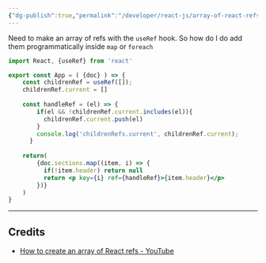 ```yaml
---
{"dg-publish":true,"permalink":"/developer/react-js/array-of-react-refs/","noteIcon":""}
---
```


Need to make an array of refs with the `useRef` hook. So how do I do add them programmatically inside `map` or `foreach`

```jsx
import React, {useRef} from 'react'

export const App = ( {doc} ) => {
	const childrenRef = useRef([]);
	childrenRef.current = []
	
	const handleRef = (el) => {
	    if(el && !childrenRef.current.includes(el)){
	      childrenRef.current.push(el)
	    }
	    console.log('childrenRefs.current', childrenRef.current);
	  }
	
	return(
		{doc.sections.map((item, i) => {
	      if(!item.header) return null
	      return <p key={i} ref={handleRef}>{item.header}</p>
	    })}
	)
}
```

---
## Credits
- [How to create an array of React refs - YouTube](https://www.youtube.com/watch?v=ygPIjzhKB2s)